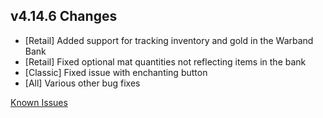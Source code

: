 ## v4.14.6 Changes

* [Retail] Added support for tracking inventory and gold in the Warband Bank
* [Retail] Fixed optional mat quantities not reflecting items in the bank
* [Classic] Fixed issue with enchanting button
* [All] Various other bug fixes

[Known Issues](https://support.tradeskillmaster.com/en_US/known_issues)
